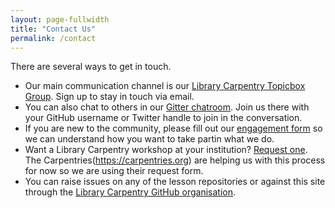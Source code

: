 ```yaml
---
layout: page-fullwidth
title: "Contact Us"
permalink: /contact
---
```


There are several ways to get in touch. 

* Our main communication channel is our [Library Carpentry Topicbox Group](https://carpentries.topicbox.com/groups/discuss-library-carpentry). Sign up to stay in touch via email.
* You can also chat to others in our [Gitter chatroom](https://gitter.im/LibraryCarpentry/Lobby). Join us there with your GitHub username or Twitter handle to join in the conversation.
* If you are new to the community, please fill out our [engagement form](https://docs.google.com/forms/d/e/1FAIpQLScd90vQzJcxGsT3rRtY5bZsf4oMRX0HEhzfLV16bDSDVtxNrw/viewform) so we can understand how you want to take partin what we do.
* Want a Library Carpentry workshop at your institution? [Request one](https://software-carpentry.org/workshops/request/). The Carpentries(https://carpentries.org) are helping us with this process for now so we are using their request form.  
* You can raise issues on any of the lesson repositories or against this site through the [Library Carpentry GitHub organisation](https://github.com/LibraryCarpentry).
